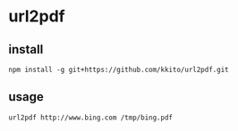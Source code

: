 # url2pdf

## install

```
npm install -g git+https://github.com/kkito/url2pdf.git
```

## usage

```
url2pdf http://www.bing.com /tmp/bing.pdf
```
